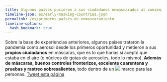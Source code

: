 ```yaml
---
title: Algunos países pusieron a sus ciudadanos enmascarados al comienzo de la pandemia
timeline-json: es/early-masking-countries.json
permalink: /es/primeros-países-de-enmascaramiento
timeline-options: 
  hash_bookmark: true
---
```


Sobre la base de experiencias anteriores, algunos países trataron la pandemia como aerosol desde los primeros oportunidad y metieron a sus **propios ciudadanos** en máscaras, que es lo que harías si aceptó que estaba en el aire (o núcleos de gotas de aerosoles, todo lo mismo). **Además de máscaras, buenos controles fronterizos, excelente cuarentena y pruebas y rastreo sobresalientes**, todo dentro de un <img src="https://user-images.githubusercontent.com/82182/102926364-c4098300-448c-11eb-9f06-b96d8e9d1d77.png"> marco para las personas. <a href="https://twitter.com/intent/tweet?url=https%3A%2F%2Fits-airborne.org%2Fes%2Fprimeros-países-de-enmascaramiento&via=AerosolizedC19&text=%23COVIDisAirborne%20%23masks4All%20%23cuidadoConElAireCompartido%20%23ventilation. See: " target="_blank">Tweet esta página</a>